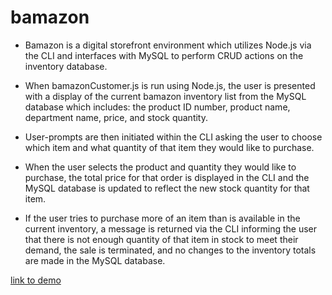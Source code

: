# bamazon

* Bamazon is a digital storefront environment which utilizes Node.js via the CLI and interfaces with MySQL to perform CRUD actions on the inventory database.

* When bamazonCustomer.js is run using Node.js, the user is presented with a display of the current bamazon inventory list from the MySQL database which includes: the product ID number, product name, department name, price, and stock quantity.

* User-prompts are then initiated within the CLI asking the user to choose which item and what quantity of that item they would like to purchase.

* When the user selects the product and quantity they would like to purchase, the total price for that order is displayed in the CLI and the MySQL database is updated to reflect the new stock quantity for that item.

* If the user tries to purchase more of an item than is available in the current inventory, a message is returned via the CLI informing the user that there is not enough quantity of that item in stock to meet their demand, the sale is terminated, and no changes to the inventory totals are made in the MySQL database. 

[link to demo](https://github.com/PatrickRice/bamazon/blob/master/bamazon%20Demo.mov)


